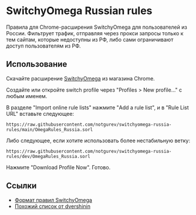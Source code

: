 # SwitchyOmega Russian rules

Правила для Chrome-расширения SwitchyOmega для пользователей из России. Фильтрует трафик, отправляя через прокси запросы
только к тем сайтам, которые недоступны из РФ, либо сами ограничивают доступ пользователям из РФ.

## Использование

Скачайте
расширение [SwitchyOmega](https://chromewebstore.google.com/detail/proxy-switchyomega/padekgcemlokbadohgkifijomclgjgif)
из магазина Chrome.

Создайте или откройте switch profile через "Profiles > New profile..." с любым именем.

В разделе "Import online rule lists" нажмите "Add a rule list", и в "Rule List URL" вставьте следующее:

```
https://raw.githubusercontent.com/notgurev/switchyomega-russia-rules/main/OmegaRules_Russia.sorl
```

Либо следующее, если хотите использовать более нестабильную ветку:

```
https://raw.githubusercontent.com/notgurev/switchyomega-russia-rules/dev/OmegaRules_Russia.sorl
```

Нажмите "Download Profile Now". Готово.

## Ссылки

- [Формат правил SwitchyOmega](https://github.com/FelisCatus/SwitchyOmega/wiki/SwitchyOmega-conditions-format)
- [Похожий список от dvershinin](https://github.com/dvershinin/switchy-rules)
